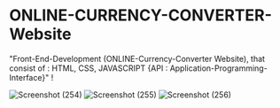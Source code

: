 # ONLINE-CURRENCY-CONVERTER-Website
"Front-End-Development (ONLINE-Currency-Converter Website), that consist of : HTML, CSS, JAVASCRIPT {API : Application-Programming-Interface}" !

![Screenshot (254)](https://github.com/user-attachments/assets/e35636c0-8366-46f0-80f3-677dac3352cb)
![Screenshot (255)](https://github.com/user-attachments/assets/0f7de745-0d84-40f4-a99b-7921790999fe)
![Screenshot (256)](https://github.com/user-attachments/assets/3f07d94d-e310-413a-98de-67ee3ac3f9e3)
